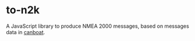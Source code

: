 # to-n2k

A JavaScript library to produce NMEA 2000 messages, based on messages data in [canboat](https://github.com/canboat/canboat/tree/master/analyzer).


